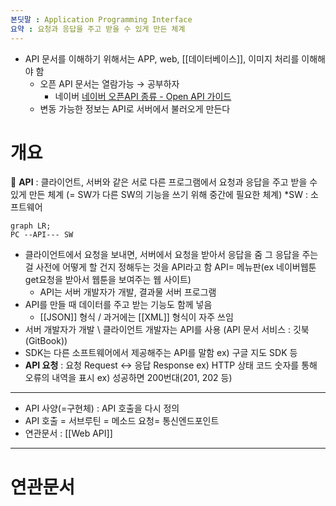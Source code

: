 ```yaml
---
본딧말 : Application Programming Interface
요약 : 요청과 응답을 주고 받을 수 있게 만든 체계
---
```

- API 문서를 이해하기 위해서는 APP, web, [[데이터베이스]], 이미지 처리를 이해해야 함
	-   오픈 API 문서는 열람가능 → 공부하자
	    -   네이버
	        [네이버 오픈API 종류 - Open API 가이드](https://developers.naver.com/docs/common/openapiguide/apilist.md)
	-   변동 가능한 정보는 API로 서버에서 불러오게 만든다 

# 개요

📌 **API** : 클라이언트, 서버와 같은 서로 다른 프로그램에서 요청과 응답을 주고 받을 수 있게 만든 체계 (= SW가 다른 SW의 기능을 쓰기 위해 중간에 필요한 체계) *SW : 소프트웨어
```mermaid
graph LR;
PC --API--- SW
```
- 클라이언트에서 요청을 보내면, 서버에서 요청을 받아서 응답을 줌
    그 응답을 주는 걸 사전에 어떻게 할 건지 정해두는 것을 API라고 함
    API= 메뉴판(ex 네이버웹툰 get요청을 받아서 웹툰을 보여주는 웹 사이트) 
    - API는 서버 개발자가 개발, 결과물 서버 프로그램
- API를 만들 때 데이터를 주고 받는 기능도 함께 넣음
    - [[JSON]] 형식 / 과거에는 [[XML]] 형식이 자주 쓰임
- 서버 개발자가 개발 \ 클라이언트 개발자는 API를 사용 (API 문서 서비스 : 깃북(GitBook))
- SDK는 다른 소프트웨어에서 제공해주는 API를 말함 ex) 구글 지도 SDK 등
- **API 요청** : 요청 Request ↔ 응답 Response
    ex) HTTP 상태 코드
    숫자를 통해 오류의 내역을 표시 ex) 성공하면 200번대(201, 202 등)
---
- API 사양(=구현체) : API 호출을 다시 정의
- API 호출 = 서브루틴 = 메소드 요청= 통신엔드포인트
- 연관문서 : [[Web API]]
---
# 연관문서
